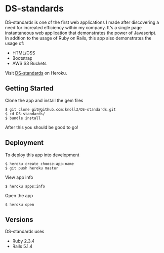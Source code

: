 # DS-standards

DS-standards is one of the first web applications I made after discovering a need for increated efficiency within my company. It's a single page instantaneous web application that demonstrates the power of Javascript. 
In addtion to the usage of Ruby on Rails, this app also demonstrates the usage of:
- HTML/CSS
- Bootstrap
- AWS S3 Buckets

Visit [DS-standards](https://ds-standards-kyle-noll.herokuapp.com/) on Heroku.


## Getting Started

Clone the app and install the gem files
```
$ git clone git@github.com:knoll3/DS-standards.git
$ cd DS-standards/
$ bundle install
```
After this you should be good to go!

## Deployment
To deploy this app into development 
```
$ heroku create choose-app-name
$ git push heroku master
```
View app info
```
$ heroku apps:info
```
Open the app
```
$ heroku open
```

## Versions

DS-standards uses 
- Ruby 2.3.4
- Rails 5.1.4